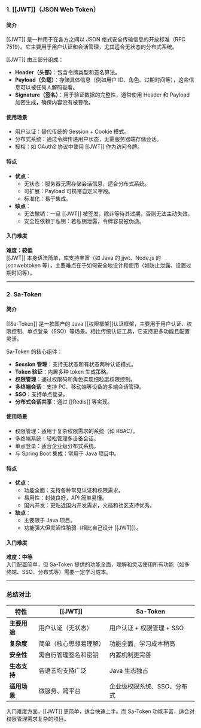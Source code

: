 ### 1. **[[JWT]]（JSON Web Token）**

#### 简介

[[JWT]] 是一种用于在各方之间以 JSON 格式安全传输信息的开放标准（RFC 7519）。它主要用于用户认证和会话管理，尤其适合无状态的分布式系统。

[[JWT]] 由三部分组成：

- **Header（头部）**：包含令牌类型和签名算法。
- **Payload（负载）**：存储具体信息（例如用户 ID、角色、过期时间等），这些信息可以被任何人解码查看。
- **Signature（签名）**：用于验证数据的完整性，通常使用 Header 和 Payload 加密生成，确保内容没有被篡改。

#### 使用场景

- 用户认证：替代传统的 Session + Cookie 模式。
- 分布式系统：通过令牌传递用户状态，无需服务器端存储会话。
- 授权：如 OAuth2 协议中使用 [[JWT]] 作为访问令牌。

#### 特点

- **优点**：
    - 无状态：服务器无需存储会话信息，适合分布式系统。
    - 可扩展：Payload 可携带自定义字段。
    - 标准化：易于集成。
- **缺点**：
    - 无法撤销：一旦 [[JWT]] 被签发，除非等待其过期，否则无法主动失效。
    - 安全性依赖于私钥：若私钥泄露，令牌容易被伪造。

#### 入门难度

**难度：较低**  
[[JWT]] 本身语法简单，库支持丰富（如 Java 的 jjwt、Node.js 的 jsonwebtoken 等），主要难点在于如何安全地设计和使用（如防止泄露、设置过期时间等）。

---

### 2. **Sa-Token**

#### 简介

[[Sa-Token]] 是一款国产的 Java [[权限框架]]认证框架，主要用于用户认证、权限控制、单点登录（SSO）等场景。相比传统认证工具，它支持更多功能且配置灵活。

Sa-Token 的核心组件：

- **Session 管理**：支持无状态和有状态两种认证模式。
- **Token 验证**：内置多种 token 生成策略。
- **权限管理**：通过权限码和角色实现细粒度权限控制。
- **多终端会话**：支持 PC、移动端等设备的多端会话管理。
- **SSO**：支持单点登录。
- **分布式会话共享**：通过 [[Redis]] 等实现。

#### 使用场景

- 权限管理：适用于复杂权限需求的系统（如 RBAC）。
- 多终端系统：轻松管理多设备会话。
- 单点登录：适合企业级分布式系统。
- 与 Spring Boot 集成：常用于 Java 项目中。

#### 特点

- **优点**：
    - 功能全面：支持各种常见认证和权限需求。
    - 易用性：封装良好，API 简单易懂。
    - 国内开发：更贴近国内开发需求，文档和社区支持优秀。
- **缺点**：
    - 主要限于 Java 项目。
    - 功能强大但灵活性稍弱（相比自己设计 [[JWT]]）。

#### 入门难度

**难度：中等**  
入门配置简单，但 Sa-Token 提供的功能全面，理解和灵活使用所有功能（如多终端、SSO、分布式等）需要一定学习成本。

---

### 总结对比

|特性|[[JWT]]|Sa-Token|
|---|---|---|
|**主要用途**|用户认证（无状态）|用户认证 + 权限管理 + SSO|
|**复杂度**|简单（核心思想易理解）|功能全面，学习成本稍高|
|**安全性**|需自行管理签名和密钥|内置机制更完善|
|**生态支持**|各语言均支持广泛|Java 生态独占|
|**适用场景**|微服务、跨平台|企业级权限系统、SSO、分布式|

入门难度方面，[[JWT]] 更简单，适合快速上手。而 Sa-Token 功能丰富，适合对权限管理需求复杂的项目。
